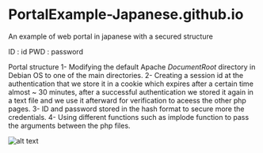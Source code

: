 # PortalExample-Japanese.github.io
An example of web portal in japanese with a secured structure



ID : id
PWD : password


Portal structure
1- Modifying the default Apache *DocumentRoot* directory in Debian OS to one of the main directories.
2- Creating a session id at the authentication that we store it in a cookie which expires after a certain time almost ~ 30 minutes, after a successful authentication we stored it again in a text file and we use it afterward for verification to aceess the other php pages.
3- ID and password stored in the hash format to secure more the credentials.
4- Using different functions such as implode function to pass the arguments between the php files.



![alt text](https://github.com/MoonJanah/PortalExample-Japanese.github.io/blob/main/WebPortal-Japanese-Example-1.png?raw=true)
